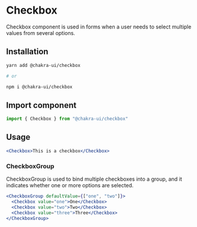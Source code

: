 # Checkbox

Checkbox component is used in forms when a user needs to select multiple values
from several options.

## Installation

```sh
yarn add @chakra-ui/checkbox

# or

npm i @chakra-ui/checkbox
```

## Import component

```jsx
import { Checkbox } from "@chakra-ui/checkbox"
```

## Usage

```jsx
<Checkbox>This is a checkbox</Checkbox>
```

### CheckboxGroup

CheckboxGroup is used to bind multiple checkboxes into a group,
and it indicates whether one or more options are selected.

```jsx
<CheckboxGroup defaultValue={["one", "two"]}>
  <Checkbox value="one">One</Checkbox>
  <Checkbox value="two">Two</Checkbox>
  <Checkbox value="three">Three</Checkbox>
</CheckboxGroup>
```

